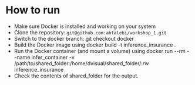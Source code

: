 # How to run
- Make sure Docker is installed and working on your system
- Clone the repository: `git@github.com:ahtalebi/workshop_1.git`
- Switch to the docker branch: git checkout docker
- Build the Docker image using docker build -t inference_insurance .
- Run the Docker container (and mount a volume) using docker run --rm --name infer_container -v /path/to/shared_folder:/home/dvisual/shared_folder/:rw inference_insurance
- Check the contents of shared_folder for the output.
